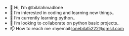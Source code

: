 - 👋 Hi, I’m @bilalahmadlone
- 👀 I’m interested in coding and learning new things..
- 🌱 I’m currently learning python..
- 💞️ I’m looking to collaborate on python basic projects..
- 📫 How to reach me :myemail:lonebilal5222@gmsil.com

<!---
bilalahmadlonee/bilalahmadlonee is a ✨ special ✨ repository because its `README.md` (this file) appears on your GitHub profile.
You can click the Preview link to take a look at your changes.
--->
